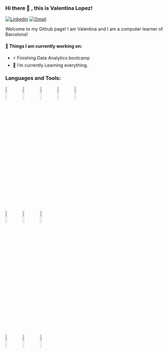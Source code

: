  ### Hi there 👋 , this is Valentina Lopez!

[![Linkedin](https://img.shields.io/badge/-LinkedIn-blue?style=flat&logo=Linkedin&logoColor=white)](https://www.linkedin.com/in/valentinalopezcha/)
[![Gmail](https://img.shields.io/badge/-Gmail-c14438?style=flat&logo=Gmail&logoColor=white)](mail:lopezvale300@gmail.com)

Welcome to my Github page! I am Valentina and I am a computer learner of Barcelona!  

#### 🔭 Things I am currently working on: 
- ⚡ Finishing Data Analytics bootcamp
- 🌱 I’m currently Learning everything.


### Languages and Tools:
 <code><img width="10%" src="https://www.vectorlogo.zone/logos/python/python-ar21.svg"></code>
  <code><img width="10%" src="https://www.vectorlogo.zone/logos/numpy/numpy-ar21.svg"></code>
  <code><img width="10%" src="https://www.vectorlogo.zone/logos/tensorflow/tensorflow-ar21.svg"></code>
  <code><img width="10%" src="https://www.vectorlogo.zone/logos/jupyter/jupyter-ar21.svg"></code>
  <code><img width="10%" src="https://www.vectorlogo.zone/logos/json/json-ar21.svg"></code>
  <br />
  <code><img width="10%" src="https://www.vectorlogo.zone/logos/mysql/mysql-ar21.svg"></code>
  <code><img width="10%" src="https://www.vectorlogo.zone/logos/google_cloud/google_cloud-ar21.svg"></code>
  <code><img width="10%" src="https://www.vectorlogo.zone/logos/docker/docker-ar21.svg"></code>
  <br />
  <code><img width="10%" src="https://www.vectorlogo.zone/logos/git-scm/git-scm-ar21.svg"></code>
  <code><img width="10%" src="https://www.vectorlogo.zone/logos/github/github-ar21.svg"></code>
  <code><img width="10%" src="https://www.vectorlogo.zone/logos/visualstudio_code/visualstudio_code-ar21.svg"></code>
 


